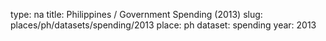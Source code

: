 type: na
title: Philippines / Government Spending (2013)
slug: places/ph/datasets/spending/2013
place: ph
dataset: spending
year: 2013
